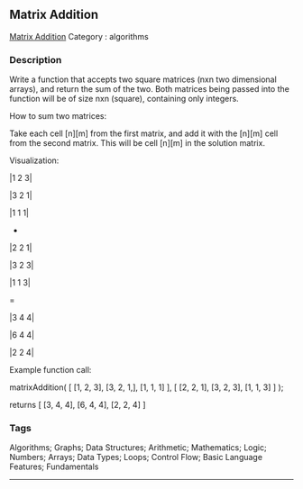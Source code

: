 ## Matrix Addition
[Matrix Addition](https://www.codewars.com/kata/matrix-addition)
Category : algorithms

### Description
Write a function that accepts two square matrices (nxn two dimensional arrays), and return the sum of the two. Both matrices being passed into the function will be of size nxn (square), containing only integers.



How to sum two matrices: 


Take each cell [n][m] from the first matrix, and add it with the [n][m] cell from the second matrix. This will be cell [n][m] in the solution matrix.



Visualization: 


|1 2 3|


|3 2 1| 


|1 1 1|


+


|2 2 1|


|3 2 3| 


|1 1 3|


=


|3 4 4|


|6 4 4| 


|2 2 4|





Example function call:


matrixAddition( [ [1, 2, 3], [3, 2, 1,], [1, 1, 1] ], [ [2, 2, 1], [3, 2, 3], [1, 1, 3] ] );


returns [ [3, 4, 4], [6, 4, 4], [2, 2, 4] ]

### Tags
Algorithms; Graphs; Data Structures; Arithmetic; Mathematics; Logic; Numbers; Arrays; Data Types; Loops; Control Flow; Basic Language Features; Fundamentals

- - -
